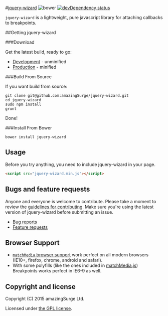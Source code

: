 #[jquery-wizard](https://github.com/amazingSurge/jquery-wizard) ![bower][bower-image] [![devDependency status][devdeps-image]][devdeps-link]

`jquery-wizard` is a lightweight, pure javascript library for attaching callbacks to breakpoints. 

##Getting jquery-wizard

###Download

Get the latest build, ready to go:
 
 * [Development](https://raw.githubusercontent.com/amazingSurge/jquery-wizard/master/dist/jquery-wizard.js) - unminified
 * [Production](https://raw.githubusercontent.com/amazingSurge/jquery-wizard/master/dist/jquery-wizard.min.js) - minified

###Build From Source

If you want build from source:

    git clone git@github.com:amazingSurge/jquery-wizard.git
    cd jquery-wizard
    sudo npm install
    grunt

Done!

###Install From Bower

    bower install jquery-wizard

## Usage

Before you try anything, you need to include jquery-wizard in your page.

```html
<script src="jquery-wizard.min.js"></script>
```

## Bugs and feature requests

Anyone and everyone is welcome to contribute. Please take a moment to
review the [guidelines for contributing](CONTRIBUTING.md). Make sure you're using the latest version of jquery-wizard before submitting an issue.

* [Bug reports](CONTRIBUTING.md#bug-reports)
* [Feature requests](CONTRIBUTING.md#feature-requests)

## Browser Support

- [`matchMedia` browser support](http://caniuse.com/#search=matchMedia) work perfect on all modern browsers (IE10+, firefox, chrome, android and safari).
- With some polyfills (like the ones included in [matchMedia.js](https://github.com/paulirish/matchMedia.js/)) Breakpoints works perfect in IE6-9 as well.


## Copyright and license

Copyright (C) 2015 amazingSurge Ltd.

Licensed under [the GPL license](LICENSE-GPL).


[bower-image]: https://img.shields.io/bower/v/jquery-wizard.svg?style=flat
[bower-link]: https://david-dm.org/amazingsurge/jquery-wizard/dev-status.svg

[devdeps-image]: https://img.shields.io/david/dev/amazingsurge/jquery-wizard.svg?style=flat
[devdeps-link]: https://david-dm.org/amazingsurge/jquery-wizard#info=devDependencies
